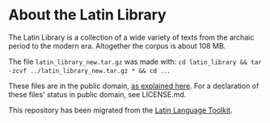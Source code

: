 About the Latin Library
=======================

The Latin Library is a collection of a wide variety of texts from the archaic period to the modern era. Altogether the corpus is about 108 MB.

The file `latin_library_new.tar.gz` was made with: `cd latin_library && tar -zcvf ../latin_library_new.tar.gz * && cd ..`.

These files are in the public domain, [as explained here](http://thelatinlibrary.com/about.html). For a declaration of these files' status in public domain, see LICENSE.md.

This repository has been migrated from the [Latin Language Toolkit](https://github.com/kylepjohnson/latin_language_toolkit).
